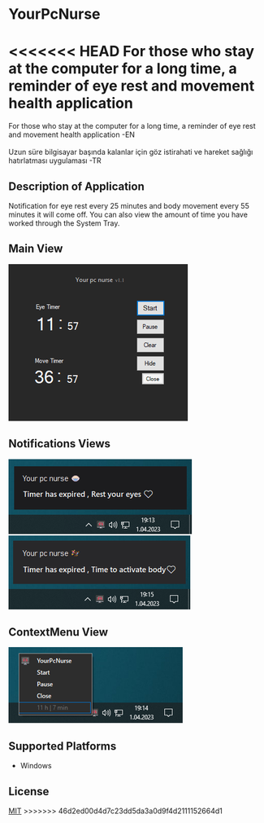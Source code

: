 # YourPcNurse
<<<<<<< HEAD
For those who stay at the computer for a long time, a reminder of eye rest and movement health application
=======
For those who stay at the computer for a long time, a reminder of eye rest and movement health application -EN
<br>
<br>
Uzun süre bilgisayar başında kalanlar için göz istirahati ve hareket sağlığı hatırlatması uygulaması -TR
<br>
<h2>Description of Application</h2>
<p>Notification for eye rest every 25 minutes and body movement every 55 minutes
it will come off. You can also view the amount of time you have worked through the System Tray.</p>
<h2>Main View</h2>
<img src="Main-2.png" />
<h2>Notifications Views</h2>
<div>
<img src="Notification-1.png" />
&nbsp;&nbsp;
<img src="Notification-2.png" />
</div>
<h2>ContextMenu View</h2>
<img src="NotfyIcon.png" />
<h2>Supported Platforms</h2>
<ul>
<li>Windows</li>
</ul>
<h2>License</h2>
<a href="LICENSE">MIT</a>
>>>>>>> 46d2ed00d4d7c23dd5da3a0d9f4d2111152664d1
